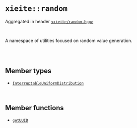 # `xieite::random`
Aggregated in header [`<xieite/random.hpp>`](../include/xieite/random.hpp)

<br/>

A namespace of utilities focused on random value generation.

<br/><br/>

## Member types
- [`InterruptableUniformDistribution`](../docs/random/InterruptableUniformDistribution.md)

<br/>

## Member functions
- [`getUUID`](../docs/random/getUUID.md)
